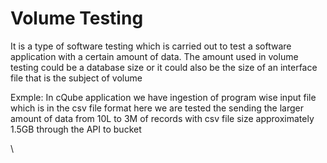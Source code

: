 # Volume Testing

It is a type of software testing which is carried out to test a software application with a certain amount of data. The amount used in volume testing could be a database size or it could also be the size of an interface file that is the subject of volume&#x20;

Exmple: In cQube application we have ingestion of program wise input file which is in the csv file format here we are tested the sending the larger amount of data from 10L to 3M of records with csv file size approximately 1.5GB through the API to bucket&#x20;

\
